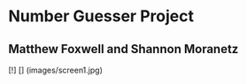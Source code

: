 # Number Guesser Project
## Matthew Foxwell and Shannon Moranetz

[!] [] (images/screen1.jpg)
<!-- [!] [] (images/screen2.jpg) -->